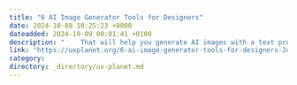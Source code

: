 ```yaml
---
title: "6 AI Image Generator Tools for Designers"
date: 2024-10-08 18:25:23 +0000
dateadded: 2024-10-09 00:01:41 +0100
description: "    That will help you generate AI images with a text prompt  Continue reading on UX Planet »  "
link: "https://uxplanet.org/6-ai-image-generator-tools-for-designers-2dd91477d808?source=rss----819cc2aaeee0---4"
category:
directory: _directory/ux-planet.md
---
```

